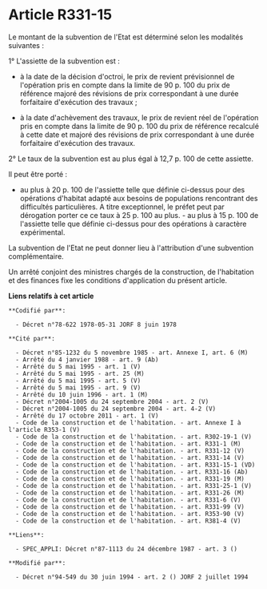 # Article R331-15

Le montant de la subvention de l'Etat est déterminé selon les modalités suivantes :

1° L'assiette de la subvention est :

- à la date de la décision d'octroi, le prix de revient prévisionnel de l'opération pris en compte dans la limite de 90 p.
100 du prix de référence majoré des révisions de prix correspondant à une durée forfaitaire d'exécution des travaux ;

- à la date d'achèvement des travaux, le prix de revient réel de l'opération pris en compte dans la limite de 90 p. 100 du
prix de référence recalculé à cette date et majoré des révisions de prix correspondant à une durée forfaitaire d'exécution
des travaux.

2° Le taux de la subvention est au plus égal à 12,7 p. 100 de cette assiette.

Il peut être porté :

- au plus à 20 p. 100 de l'assiette telle que définie ci-dessus pour des opérations d'habitat adapté aux besoins de
populations rencontrant des difficultés particulières. A titre exceptionnel, le préfet peut par dérogation porter ce ce taux
à 25 p. 100 au plus.    - au plus à 15 p. 100 de l'assiette telle que définie ci-dessus pour des opérations à caractère
expérimental.

La subvention de l'Etat ne peut donner lieu à l'attribution d'une subvention complémentaire.

Un arrêté conjoint des ministres chargés de la construction, de l'habitation et des finances fixe les conditions
d'application du présent article.

**Liens relatifs à cet article**

	**Codifié par**:

	  - Décret n°78-622 1978-05-31 JORF 8 juin 1978

	**Cité par**:

	  - Décret n°85-1232 du 5 novembre 1985 - art. Annexe I, art. 6 (M)
	  - Arrêté du 4 janvier 1988 - art. 9 (Ab)
	  - Arrêté du 5 mai 1995 - art. 1 (V)
	  - Arrêté du 5 mai 1995 - art. 25 (M)
	  - Arrêté du 5 mai 1995 - art. 5 (V)
	  - Arrêté du 5 mai 1995 - art. 9 (V)
	  - Arrêté du 10 juin 1996 - art. 1 (M)
	  - Décret n°2004-1005 du 24 septembre 2004 - art. 2 (V)
	  - Décret n°2004-1005 du 24 septembre 2004 - art. 4-2 (V)
	  - Arrêté du 17 octobre 2011 - art. 1 (V)
	  - Code de la construction et de l'habitation. - art. Annexe I à l'article R353-1 (V)
	  - Code de la construction et de l'habitation. - art. R302-19-1 (V)
	  - Code de la construction et de l'habitation. - art. R331-1 (M)
	  - Code de la construction et de l'habitation. - art. R331-12 (V)
	  - Code de la construction et de l'habitation. - art. R331-14 (V)
	  - Code de la construction et de l'habitation. - art. R331-15-1 (VD)
	  - Code de la construction et de l'habitation. - art. R331-16 (Ab)
	  - Code de la construction et de l'habitation. - art. R331-19 (M)
	  - Code de la construction et de l'habitation. - art. R331-25-1 (V)
	  - Code de la construction et de l'habitation. - art. R331-26 (M)
	  - Code de la construction et de l'habitation. - art. R331-6 (V)
	  - Code de la construction et de l'habitation. - art. R331-99 (V)
	  - Code de la construction et de l'habitation. - art. R353-90 (V)
	  - Code de la construction et de l'habitation. - art. R381-4 (V)

	**Liens**:

	  - SPEC_APPLI: Décret n°87-1113 du 24 décembre 1987 - art. 3 ()

	**Modifié par**:

	  - Décret n°94-549 du 30 juin 1994 - art. 2 () JORF 2 juillet 1994
